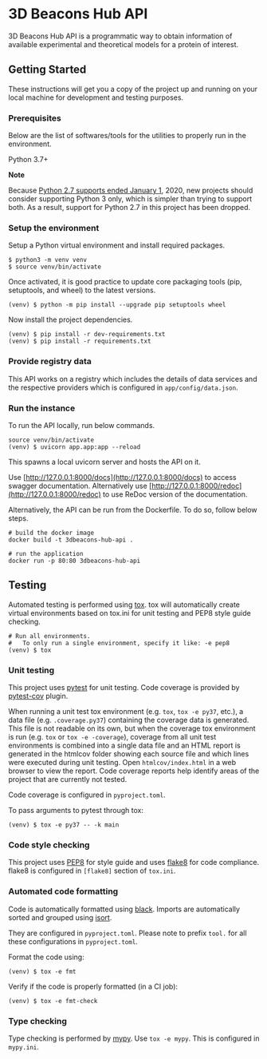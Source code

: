 # 3D Beacons Hub API
3D Beacons Hub API is a programmatic way to obtain information of available experimental and theoretical models for a protein of interest.

## Getting Started
These instructions will get you a copy of the project up and running on your local machine for development and testing purposes.

### Prerequisites
Below are the list of softwares/tools for the utilities to properly run in the environment.

Python 3.7+

**Note**

Because [Python 2.7 supports ended January 1](https://pythonclock.org/), 2020, new projects should consider supporting Python 3 only, which is simpler than trying to support both. As a result, support for Python 2.7 in this project has been dropped.

### Setup the environment
Setup a Python virtual environment and install required packages.
```
$ python3 -m venv venv
$ source venv/bin/activate
```

Once activated, it is good practice to update core packaging tools (pip, setuptools, and wheel) to the latest versions.

```
(venv) $ python -m pip install --upgrade pip setuptools wheel
```

Now install the project dependencies.

```
(venv) $ pip install -r dev-requirements.txt
(venv) $ pip install -r requirements.txt
```

### Provide registry data
This API works on a registry which includes the details of data services and the respective providers which is configured in `app/config/data.json`.

### Run the instance
To run the API locally, run below commands.

```
source venv/bin/activate
(venv) $ uvicorn app.app:app --reload
```
This spawns a local uvicorn server and hosts the API on it.

Use [http://127.0.0.1:8000/docs](http://127.0.0.1:8000/docs) to access swagger documentation. Alternatively use [http://127.0.0.1:8000/redoc](http://127.0.0.1:8000/redoc) to use ReDoc version of the documentation.

Alternatively, the API can be run from the Dockerfile. To do so, follow below steps.

```
# build the docker image
docker build -t 3dbeacons-hub-api .

# run the application
docker run -p 80:80 3dbeacons-hub-api
```

## Testing

Automated testing is performed using [tox](https://tox.readthedocs.io/en/latest/index.html). tox will automatically create virtual environments based on tox.ini for unit testing and PEP8 style guide checking.

```
# Run all environments.
#   To only run a single environment, specify it like: -e pep8
(venv) $ tox
```

### Unit testing

This project uses [pytest](https://pytest.org/) for unit testing. Code coverage is provided by [pytest-cov](https://pytest-cov.readthedocs.io/en/latest/) plugin.

When running a unit test tox environment (e.g. ```tox```, ```tox -e py37```, etc.), a data file (e.g. ```.coverage.py37```) containing the coverage data is generated. This file is not readable on its own, but when the coverage tox environment is run (e.g. ```tox``` or ```tox -e -coverage```), coverage from all unit test environments is combined into a single data file and an HTML report is generated in the htmlcov folder showing each source file and which lines were executed during unit testing. Open ```htmlcov/index.html``` in a web browser to view the report. Code coverage reports help identify areas of the project that are currently not tested.

Code coverage is configured in ```pyproject.toml```.

To pass arguments to pytest through tox:

```
(venv) $ tox -e py37 -- -k main
```

### Code style checking
This project uses [PEP8](https://www.python.org/dev/peps/pep-0008/) for style guide and uses [flake8](http://flake8.pycqa.org/) for code compliance. flake8 is configured in ```[flake8]``` section of ```tox.ini```.

### Automated code formatting
Code is automatically formatted using [black](https://github.com/psf/black). Imports are automatically sorted and grouped using [isort](https://github.com/timothycrosley/isort/).

They are configured in ```pyproject.toml```. Please note to prefix ```tool.``` for all these configurations in ```pyproject.toml```.

Format the code using:
```
(venv) $ tox -e fmt
```

Verify if the code is properly formatted (in a CI job):

```
(venv) $ tox -e fmt-check
```

### Type checking
Type checking is performed by [mypy](https://mypy.readthedocs.io/en/stable/index.html#). Use ```tox -e mypy```. This is configured in ```mypy.ini```.
